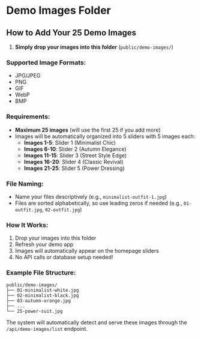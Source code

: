 # Demo Images Folder

## How to Add Your 25 Demo Images

1. **Simply drop your images into this folder** (`public/demo-images/`)

### Supported Image Formats:
- JPG/JPEG
- PNG  
- GIF
- WebP
- BMP

### Requirements:
- **Maximum 25 images** (will use the first 25 if you add more)
- Images will be automatically organized into 5 sliders with 5 images each:
  - **Images 1-5**: Slider 1 (Minimalist Chic)
  - **Images 6-10**: Slider 2 (Autumn Elegance) 
  - **Images 11-15**: Slider 3 (Street Style Edge)
  - **Images 16-20**: Slider 4 (Classic Revival)
  - **Images 21-25**: Slider 5 (Power Dressing)

### File Naming:
- Name your files descriptively (e.g., `minimalist-outfit-1.jpg`)
- Files are sorted alphabetically, so use leading zeros if needed (e.g., `01-outfit.jpg`, `02-outfit.jpg`)

### How It Works:
1. Drop your images into this folder
2. Refresh your demo app
3. Images will automatically appear on the homepage sliders
4. No API calls or database setup needed!

### Example File Structure:
```
public/demo-images/
├── 01-minimalist-white.jpg
├── 02-minimalist-black.jpg
├── 03-autumn-orange.jpg
├── ...
└── 25-power-suit.jpg
```

The system will automatically detect and serve these images through the `/api/demo-images/list` endpoint.
